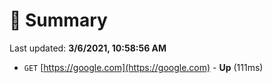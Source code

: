 # 📖 Summary
Last updated: **3/6/2021, 10:58:56 AM**

- `GET` [https://google.com](https://google.com) - **Up** (111ms)
